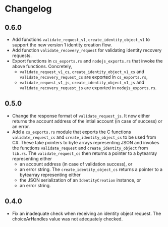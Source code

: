 # Changelog

## 0.6.0
  - Add functions `validate_request_v1`, `create_identity_object_v1` to support the new version 1 identity creation flow.
  - Add function `validate_recovery_request` for validating identity recovery requests.
  - Export functions in `cs_exports.rs` and `nodejs_exports.rs` that invoke the above functions. Concretely,
      * `validate_request_v1_cs`, `create_identity_object_v1_cs` and `validate_recovery_request_cs` are exported in `cs_exports.rs`,
      * `validate_request_v1_js`, `create_identity_object_v1_js` and `validate_recovery_request_js` are exported in `nodejs_exports.rs`.

## 0.5.0
  - Change the response format of `validate_request_js`. It now either returns the account address of the intial account (in case of success) or an error.
  - Add a `cs_exports.rs` module that exports the C functions `validate_request_cs` and `create_identity_object_cs` to be used from C#. 
    These take pointers to byte arrays representing JSON and invokes the functions `validate_request` and `create_identity_object` from `lib.rs`.
    The `validate_request_cs` then returns a pointer to a bytearray representing either
      * an account address (in case of validation success), or
      * an error string.
    The `create_identity_object_cs` returns a pointer to a bytearray representing either
      * the JSON serialization of an `IdentityCreation` instance, or
      * an error string. 

## 0.4.0

  - Fix an inadequate check when receiving an identity object request. The
    choiceArHandles value was not adequately checked.

